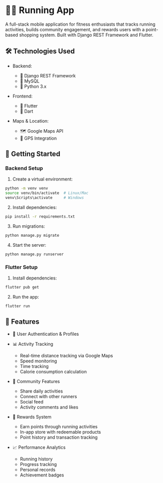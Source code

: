 # 🏃‍♂️ Running App

A full-stack mobile application for fitness enthusiasts that tracks running activities, builds community engagement, and rewards users with a point-based shopping system. Built with Django REST Framework and Flutter.

## 🛠️ Technologies Used

- Backend:
  - 🐍 Django REST Framework
  - 🐬 MySQL
  - 🚀 Python 3.x

- Frontend:
  - 💙 Flutter
  - 🎯 Dart

- Maps & Location:
  - 🗺️ Google Maps API
  - 📍 GPS Integration

## 🚀 Getting Started

### Backend Setup

1. Create a virtual environment:
```bash
python -m venv venv
source venv/bin/activate  # Linux/Mac
venv\Scripts\activate     # Windows
```

2. Install dependencies:
```bash
pip install -r requirements.txt
```

3. Run migrations:
```bash
python manage.py migrate
```

4. Start the server:
```bash
python manage.py runserver
```

### Flutter Setup

1. Install dependencies:
```bash
flutter pub get
```

2. Run the app:
```bash
flutter run
```

## 📱 Features

- 🔐 User Authentication & Profiles
- 📊 Activity Tracking
  - Real-time distance tracking via Google Maps
  - Speed monitoring
  - Time tracking
  - Calorie consumption calculation

- 👥 Community Features
  - Share daily activities
  - Connect with other runners
  - Social feed
  - Activity comments and likes

- 🎁 Rewards System
  - Earn points through running activities
  - In-app store with redeemable products
  - Point history and transaction tracking

- 📈 Performance Analytics
  - Running history
  - Progress tracking
  - Personal records
  - Achievement badges


